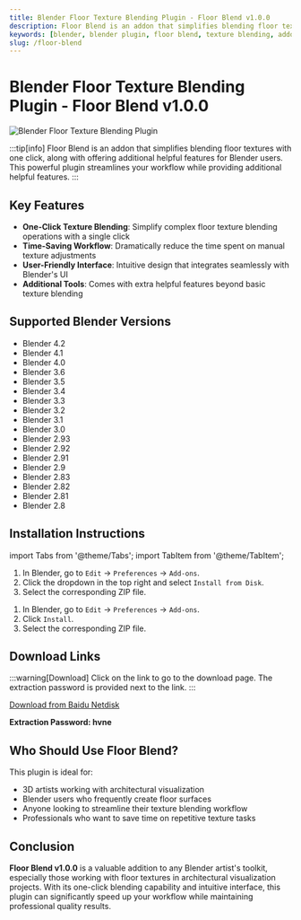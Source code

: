 ```yaml
---
title: Blender Floor Texture Blending Plugin - Floor Blend v1.0.0
description: Floor Blend is an addon that simplifies blending floor textures with one click, along with offering additional helpful features for Blender users. This powerful plugin streamlines your workflow while providing additional helpful features.
keywords: [blender, blender plugin, floor blend, texture blending, addon, 3d software, cg tools]
slug: /floor-blend
---
```


<!--First Part-This is Title -->
# Blender Floor Texture Blending Plugin - Floor Blend v1.0.0

<!--Second Part-This is First Banner -->
![Blender Floor Texture Blending Plugin](https://www.gfxcamp.com/wp-content/uploads/2025/09/Floor-Blend.jpg)

:::tip[info]
Floor Blend is an addon that simplifies blending floor textures with one click, along with offering additional helpful features for Blender users. This powerful plugin streamlines your workflow while providing additional helpful features.
:::

## Key Features

- **One-Click Texture Blending**: Simplify complex floor texture blending operations with a single click
- **Time-Saving Workflow**: Dramatically reduce the time spent on manual texture adjustments
- **User-Friendly Interface**: Intuitive design that integrates seamlessly with Blender's UI
- **Additional Tools**: Comes with extra helpful features beyond basic texture blending

## Supported Blender Versions

- Blender 4.2
- Blender 4.1
- Blender 4.0
- Blender 3.6
- Blender 3.5
- Blender 3.4
- Blender 3.3
- Blender 3.2
- Blender 3.1
- Blender 3.0
- Blender 2.93
- Blender 2.92
- Blender 2.91
- Blender 2.9
- Blender 2.83
- Blender 2.82
- Blender 2.81
- Blender 2.8

## Installation Instructions

import Tabs from '@theme/Tabs';
import TabItem from '@theme/TabItem';

<Tabs>
  <TabItem value="blender-4.1+" label="Blender 4.1 and Later" default>
    <ol>
      <li>In Blender, go to <code>Edit</code> → <code>Preferences</code> → <code>Add-ons</code>.</li>
      <li>Click the dropdown in the top right and select <code>Install from Disk</code>.</li>
      <li>Select the corresponding ZIP file.</li>
    </ol>
  </TabItem>
  <TabItem value="blender-4.0-" label="Blender 4.0 and Earlier">
    <ol>
      <li>In Blender, go to <code>Edit</code> → <code>Preferences</code> → <code>Add-ons</code>.</li>
      <li>Click <code>Install</code>.</li>
      <li>Select the corresponding ZIP file.</li>
    </ol>
  </TabItem>
</Tabs>

<!-- The Last Part-Download -->
## Download Links
:::warning[Download]
Click on the link to go to the download page. The extraction password is provided next to the link.
:::

[Download from Baidu Netdisk](https://pan.baidu.com/s/1AXR1F2v-JKOhzTL1Du97kw?pwd=hvne)

**Extraction Password: hvne**

## Who Should Use Floor Blend?

This plugin is ideal for:
- 3D artists working with architectural visualization
- Blender users who frequently create floor surfaces
- Anyone looking to streamline their texture blending workflow
- Professionals who want to save time on repetitive texture tasks

## Conclusion

**Floor Blend v1.0.0** is a valuable addition to any Blender artist's toolkit, especially those working with floor textures in architectural visualization projects. With its one-click blending capability and intuitive interface, this plugin can significantly speed up your workflow while maintaining professional quality results.